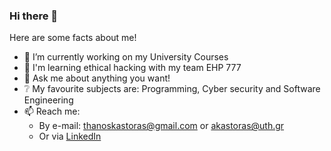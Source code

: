 ### Hi there 👋
Here are some facts about me!
- 🔭 I’m currently working on my University Courses
- 🌱 I'm learning ethical hacking with my team EHP 777
- 💬 Ask me about anything you want!
- :grey_question: My favourite subjects are: Programming, Cyber security and Software Engineering
- 📫 Reach me: 
  * By e-mail: [thanoskastoras@gmail.com](mailto:thanoskastoras@gmail.com) or [akastoras@uth.gr](mailto:akastoras@uth.gr)
  * Or via [LinkedIn](https://www.linkedin.com/in/thanos-kastoras-89a40a1a4/)

